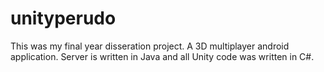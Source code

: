 # unityperudo

This was my final year disseration project. A 3D multiplayer android application. Server is written in Java and all Unity code was written in C#.
